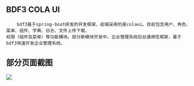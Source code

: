 BDF3 COLA UI
----------
        bdf3基于spring-boot研发的开发框架、前端采用的是colaui。目前包含用户、角色、菜单、组件、字典、日志、文件上传下载、
    权限（组件及菜单）等功能模块。部分新模块开发中。企业管理系统后台通用性框架，基于bdf3快速开发企业管理系统。

部分页面截图
-------------

![](https://github.com/yxlbstek/bdf3-colaui/Logo/foryou.gif)
